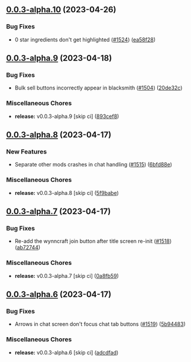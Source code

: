 ## [0.0.3-alpha.10](https://github.com/Wynntils/Artemis/compare/v0.0.3-alpha.9...v0.0.3-alpha.10) (2023-04-26)


### Bug Fixes

* 0 star ingredients don't get highlighted ([#1524](https://github.com/Wynntils/Artemis/issues/1524)) ([ea58f28](https://github.com/Wynntils/Artemis/commit/ea58f28a11ebc25b41bf55eb9cd75f5bfc787aca))

## [0.0.3-alpha.9](https://github.com/Wynntils/Artemis/compare/v0.0.3-alpha.8...v0.0.3-alpha.9) (2023-04-18)


### Bug Fixes

* Bulk sell buttons incorrectly appear in blacksmith ([#1504](https://github.com/Wynntils/Artemis/issues/1504)) ([20de32c](https://github.com/Wynntils/Artemis/commit/20de32cf09d1a5c17b0047710d452156348184f9))


### Miscellaneous Chores

* **release:** v0.0.3-alpha.9 [skip ci] ([893cef8](https://github.com/Wynntils/Artemis/commit/893cef8aa4a7c46e008ebd6c7aa9ea8f820876b6))

## [0.0.3-alpha.8](https://github.com/Wynntils/Artemis/compare/v0.0.3-alpha.7...v0.0.3-alpha.8) (2023-04-17)


### New Features

* Separate other mods crashes in chat handling ([#1515](https://github.com/Wynntils/Artemis/issues/1515)) ([6bfd88e](https://github.com/Wynntils/Artemis/commit/6bfd88eda2d0ec8fa09a44cf33e5d4f32dac27f2))


### Miscellaneous Chores

* **release:** v0.0.3-alpha.8 [skip ci] ([5f9babe](https://github.com/Wynntils/Artemis/commit/5f9babe5f187e174f8d0bf878349aab8061ac340))

## [0.0.3-alpha.7](https://github.com/Wynntils/Artemis/compare/v0.0.3-alpha.6...v0.0.3-alpha.7) (2023-04-17)


### Bug Fixes

* Re-add the wynncraft join button after title screen re-init ([#1518](https://github.com/Wynntils/Artemis/issues/1518)) ([ab72744](https://github.com/Wynntils/Artemis/commit/ab727447da98e01fed3fdc11aa48a39ee957e17a))


### Miscellaneous Chores

* **release:** v0.0.3-alpha.7 [skip ci] ([0a8fb59](https://github.com/Wynntils/Artemis/commit/0a8fb59c0c6150fe1fc240e45fc1ddaa34677dcf))

## [0.0.3-alpha.6](https://github.com/Wynntils/Artemis/compare/v0.0.3-alpha.5...v0.0.3-alpha.6) (2023-04-17)


### Bug Fixes

* Arrows in chat screen don't focus chat tab buttons ([#1519](https://github.com/Wynntils/Artemis/issues/1519)) ([5b94483](https://github.com/Wynntils/Artemis/commit/5b944834529f91b06b40659e1026e4bf32a13e88))


### Miscellaneous Chores

* **release:** v0.0.3-alpha.6 [skip ci] ([adcdfad](https://github.com/Wynntils/Artemis/commit/adcdfadcfc673d3f773678c96c7c5439e5d78d0a))

